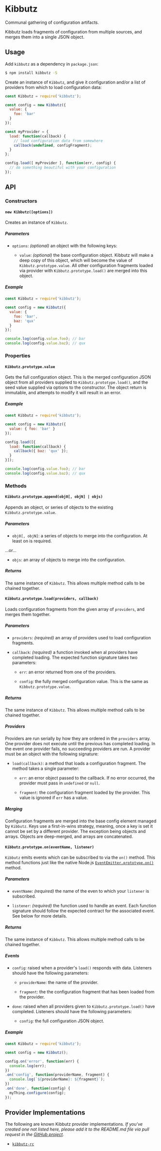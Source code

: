 # Kibbutz

Communal gathering of configuration artifacts.

Kibbutz loads fragments of configuration from multiple sources, and merges them into a single JSON object.

## Usage

Add `kibbutz` as a dependency in `package.json`:

```sh
$ npm install kibbutz -S
```

Create an instance of `Kibbutz`, and give it configuration and/or a list of providers from which to load configuration data:

```js
const Kibbutz = require('kibbutz');

const config = new Kibbutz({
  value: {
    foo: 'bar'
  }
});

const myProvider = {
  load: function(callback) {
    // load configuration data from somewhere
    callback(undefined, configFragment);
  }
};

config.load([ myProvider ], function(err, config) {
  // do something beautiful with your configuration
});
```

## API

### Constructors

#### `new Kibbutz([options])`

Creates an instance of `Kibbutz`.

##### Parameters

  * `options`: _(optional)_ an object with the following keys:

    + `value`: _(optional)_ the base configuration object.  Kibbutz will make a deep copy of this object, which will become the value of `Kibbutz.prototype.value`.  All other configuration fragments loaded via provider with `Kibbutz.prototype.load()` are merged into this object.

##### Example

```js
const Kibbutz = require('kibbutz');

const config = new Kibbutz({
  value: {
    foo: 'bar',
    baz: 'qux'
  }
});

console.log(config.value.foo); // bar
console.log(config.value.baz); // qux
```

### Properties

#### `Kibbutz.prototype.value`

Gets the full configuration object.  This is the merged configuration JSON object from all providers supplied to `Kibbutz.prototype.load()`, and the seed value supplied via options to the constructor.  The object return is immutable, and attempts to modify it will result in an error.

##### Example

```js
const Kibbutz = require('kibbutz');

const config = new Kibbutz({
  value: { foo: 'bar' }
});

config.load([{
  load: function(callback) {
    callback({ baz: 'qux' });
  }
}]);

console.log(config.value.foo); // bar
console.log(config.value.baz); // qux
```

### Methods

#### `Kibbutz.prototype.append(obj0[, objN] | objs)`

Appends an object, or series of objects to the existing `Kibbutz.prototype.value`.

##### Parameters

  * `obj0[, objN]`: a series of objects to merge into the configuration.  At least on is required.

...or...

  * `objs`: an array of objects to merge into the configuration.

##### Returns

The same instance of `Kibbutz`.  This allows multiple method calls to be chained together.

#### `Kibbutz.prototype.load(providers, callback)`

Loads configuration fragments from the given array of `providers`, and merges them together.

##### Parameters

  * `providers`: _(required)_ an array of providers used to load configuration fragments.

  * `callback`: _(required)_ a function invoked when al providers have completed loading.  The expected function signature takes two parameters:

    + `err`: an error returned from one of the providers.

    + `config`: the fully merged configuration value.  This is the same as `Kibbutz.prototype.value`.

##### Returns

The same instance of `Kibbutz`.  This allows multiple method calls to be chained together.

##### Providers

Providers are run serially by how they are ordered in the `providers` array.  One provider does not execute until the previous has completed loading.  In the event one provider fails, no succeeding providers are run.  A provider must be an object with the following signature:

  * `load(callback)`: a method that loads a configuration fragment.  The method takes a single parameter:

    + `err`: an error object passed to the callback.  If no error occurred, the provider must pass in `undefined` or `null`.

    + `fragment`: the configuration fragment loaded by the provider.  This value is ignored if `err` has a value.

##### Merging

Configuration fragments are merged into the base config element managed by `Kibbutz`.  Keys use a first-in-wins strategy, meaning, once a key is set it cannot be set by a different provider.  The exception being objects and arrays.  Objects are deep-merged, and arrays are concatenated.

#### `Kibbutz.prototype.on(eventName, listener)`

`Kibbutz` emits events which can be subscribed to via the `on()` method.  This method functions just like the native Node.js [`EventEmitter.prototype.on()`](https://nodejs.org/api/events.html#events_emitter_on_eventname_listener) method.

##### Parameters

  * `eventName`: _(required)_ the name of the even to which your `listener` is subscribed.

  * `listener`: _(required)_ the function used to handle an event.  Each function signature should follow the expected contract for the associated event.  See below for more details.

##### Returns

The same instance of `Kibbutz`.  This allows multiple method calls to be chained together.

##### Events

  * `config`: raised when a provider's `load()` responds with data.  Listeners should have the following parameters:

    + `providerName`: the name of the provider.

    + `fragment`: the the configuration fragment that has been loaded from the provider.

  * `done`: raised when all providers given to `Kibbutz.prototype.load()` have completed.    Listeners should have the following parameters:

    + `config`: the full configuration JSON object.

##### Example

```js
const Kibbutz = require('kibbutz');

const config = new Kibbutz();

config.on('error', function(err) {
  console.log(err);
})
.on('config', function(providerName, fragment) {
  console.log(`${providerName}: ${fragment}`);
})
.on('done', function(config) {
  myThing.configure(config);
});
```

## Provider Implementations

The following are known Kibbutz provider implementations.  _If you've created one not listed here, please add it to the README.md file via pull request in the [GitHub project](https://github.com/dsfields/kibbutz)._

  * [`kibbutz-rc`](https://www.npmjs.com/package/kibbutz-rc)
